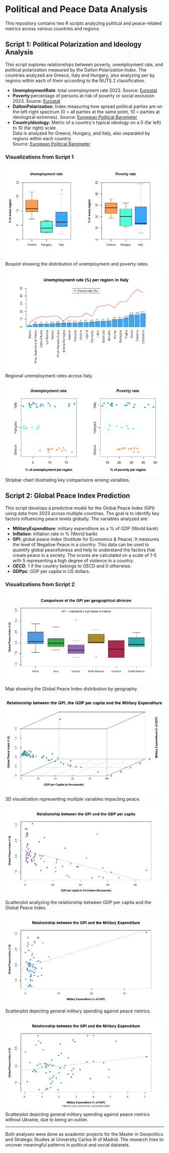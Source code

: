 # Political and Peace Data Analysis

This repository contains two R scripts analyzing political and peace-related metrics across various countries and regions.

## Script 1: Political Polarization and Ideology Analysis

This script explores relationships between poverty, unemployment rate, and political polarization measured by the Dalton Polarization Index. The countries analyzed are Greece, Italy and Hungary, also analyzing per by regions within each of them according to the NUTS 2 classification.
- **UnemploymentRate**: total unemployment rate 2023. Source: [Eurostat](https://ec.europa.eu/eurostat/databrowser/view/LFST_R_LFU3RT/default/table?lang=en)  
- **Poverty**:percentage of persons at risk of poverty or social exclusion 2023. Source: [Eurostat](https://ec.europa.eu/eurostat/databrowser/view/LFST_R_LFU3RT/default/table?lang=en)
- **DaltonPolarization**: Index measuring how spread political parties are on the left-right spectrum (0 = all parties at the same point, 10 = parties at ideological extremes).  Source: [European Political Barometer](https://eupoliticalbarometer.uc3m.es/)
- **CountryIdeology**: Metric of a country's typical ideology on a 0 (far left) to 10 (far right) scale.  
Data is analyzed for Greece, Hungary, and Italy, also separated by regions within each country.  
Source: [European Political Barometer](https://eupoliticalbarometer.uc3m.es/)

### Visualizations from Script 1

![Boxplot of Unemployment and Poverty](boxplotunemploymentandpoverty.png)  
Boxplot showing the distribution of unemployment and poverty rates.

![Italy Unemployment](Italyunemployment.png)  
Regional unemployment rates across Italy.

![Stripbar Chart](stripbar.png)  
Stripbar chart illustrating key comparisons among variables.
## Script 2: Global Peace Index Prediction

This script develops a predictive model for the Global Peace Index (GPI) using data from 2023 across multiple countries. The goal is to identify key factors influencing peace levels globally. 
The variables analyzed are:
- **MilitaryExpenditure**: military expenditure as a % of GDP (World bank)
- **Inflation**: inflation rate in % (World bank)
- **GPI**: global peace index (Institute for Economics & Peace). It measures the level of Negative Peace in a country. This data can be used to quantify global peacefulness and help to understand the factors that create peace in a society. The scores are calculated on a scale of 1-5 with 5 representing
 a high degree of violence in a country.
- **OECD**: 1 if the country belongs to OECD and 0 otherwise.
- **GDPpc**: GDP per capita in US dollars.

### Visualizations from Script 2

![GPI by Geography](GPIperGeography.png)  
Map showing the Global Peace Index distribution by geography.

![3D Visualization](3d.png)  
3D visualization representing multiple variables impacting peace.

![GDP per Capita vs. GPI](ScatterplotGDPpc.png)  
Scatterplot analyzing the relationship between GDP per capita and the Global Peace Index.

![General Military Spending](ScatterplotMilitary.png)  
Scatterplot depicting general military spending against peace metrics. 

![Military Spending and Ukraine](scatterplotMilitaryUkraineno.png)  
Scatterplot depicting general military spending against peace metrics without Ukraine, due to being an outlier.

---

Both analyses were done as academic projects for the Master in Geopolitics and Strategic Studies at University Carlos III of Madrid. The research tries to uncover meaningful patterns in political and social datasets.
